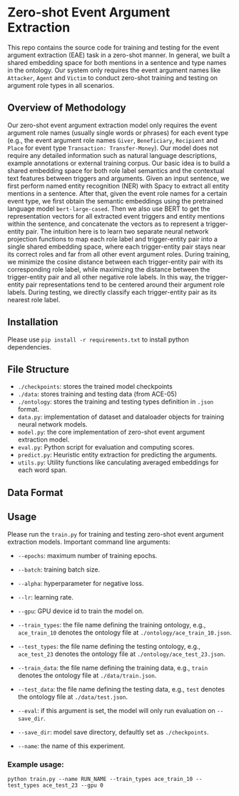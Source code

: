 # Zero-shot Event Argument Extraction
This repo contains the source code for training and testing for the event argument extraction (EAE) task in a zero-shot manner. In general, we built a shared embedding space for both mentions in a sentence and type names in the ontology. Our system only requires the event argument names like `Attacker`, `Agent` and `Victim` to conduct zero-shot training and testing on argument role types in all scenarios.

## Overview of Methodology
Our zero-shot event argument extraction model only requires the event argument role names (usually single words or phrases) for each event type (e.g., the event argument role names `Giver`, `Beneficiary`, `Recipient` and `Place` for event type `Transaction: Transfer-Money`).
Our model does not require any detailed information such as natural language descriptions, example annotations or external training corpus.
Our basic idea is to build a shared embedding space for both role label semantics and the contextual text features between triggers and arguments.
Given an input sentence, we first perform named entity recognition (NER) with Spacy to extract all entity mentions in a sentence.
After that, given the event role names for a certain event type, we first obtain the semantic embeddings using the pretrained language model `bert-large-cased`.
Then we also use BERT to get the representation vectors for all extracted event triggers and entity mentions within the sentence, and concatenate the vectors as to represent a trigger-entity pair.
The intuition here is to learn two separate neural network projection functions to map each role label and trigger-entity pair into a single shared embedding space, where each trigger-entity pair stays near its correct roles and far from all other event argument roles.
During training, we minimize the cosine distance between each trigger-entity pair with its corresponding role label, while maximizing the distance between the trigger-entity pair and all other negative role labels.
In this way, the trigger-entity pair representations tend to be centered around their argument role labels.
During testing, we directly classify each trigger-entity pair as its nearest role label. 

## Installation
Please use `pip install -r requirements.txt` to install python dependencies.

## File Structure
+ `./checkpoints`: stores the trained model checkpoints
+ `./data`: stores training and testing data (from ACE-05)
+ `./ontology`: stores the training and testing types definition in `.json` format.
+ `data.py`: implementation of dataset and dataloader objects for training neural network models.
+ `model.py`: the core implementation of zero-shot event argument extraction model.
+ `eval.py`: Python script for evaluation and computing scores.
+ `predict.py`: Heuristic entity extraction for predicting the arguments.
+ `utils.py`: Utility functions like canculating averaged embeddings for each word span.

## Data Format


## Usage
Please run the `train.py` for training and testing zero-shot event argument extraction models. Important command line arguments:
+ `--epochs`: maximum number of training epochs.
+ `--batch`: training batch size.
+ `--alpha`: hyperparameter for negative loss.
+ `--lr`: learning rate.
+ `--gpu`: GPU device id to train the model on.
+ `--train_types`: the file name defining the training ontology, e.g., `ace_train_10` denotes the ontology file at `./ontology/ace_train_10.json`.
+ `--test_types`: the file name defining the testing ontology, e.g., `ace_test_23` denotes the ontology file at `./ontology/ace_test_23.json`.

+ `--train_data`: the file name defining the training data, e.g., `train` denotes the ontology file at `./data/train.json`.
+ `--test_data`: the file name defining the testing data, e.g., `test` denotes the ontology file at `./data/test.json`.

+ `--eval`: if this argument is set, the model will only run evaluation on `--save_dir`.
+ `--save_dir`: model save directory, defaultly set as `./checkpoints`.
+ `--name`: the name of this experiment.

### Example usage:
`python train.py --name RUN_NAME --train_types ace_train_10 --test_types ace_test_23 --gpu 0`
